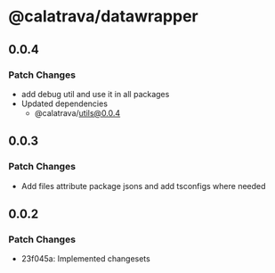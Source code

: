 # @calatrava/datawrapper

## 0.0.4

### Patch Changes

- add debug util and use it in all packages
- Updated dependencies
  - @calatrava/utils@0.0.4

## 0.0.3

### Patch Changes

- Add files attribute package jsons and add tsconfigs where needed

## 0.0.2

### Patch Changes

- 23f045a: Implemented changesets
